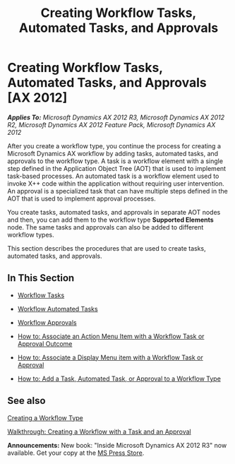 ﻿---
title: Creating Workflow Tasks, Automated Tasks, and Approvals
TOCTitle: Creating Workflow Tasks, Automated Tasks, and Approvals
ms:assetid: 778ad141-dc87-4700-b7d5-ba6d86361244
ms:mtpsurl: https://msdn.microsoft.com/en-us/library/Cc593970(v=AX.60)
ms:contentKeyID: 35245998
ms.date: 05/18/2015
mtps_version: v=AX.60
---

# Creating Workflow Tasks, Automated Tasks, and Approvals [AX 2012]


_**Applies To:** Microsoft Dynamics AX 2012 R3, Microsoft Dynamics AX 2012 R2, Microsoft Dynamics AX 2012 Feature Pack, Microsoft Dynamics AX 2012_

After you create a workflow type, you continue the process for creating a Microsoft Dynamics AX workflow by adding tasks, automated tasks, and approvals to the workflow type. A task is a workflow element with a single step defined in the Application Object Tree (AOT) that is used to implement task-based processes. An automated task is a workflow element used to invoke X++ code within the application without requiring user intervention. An approval is a specialized task that can have multiple steps defined in the AOT that is used to implement approval processes.

You create tasks, automated tasks, and approvals in separate AOT nodes and then, you can add them to the workflow type **Supported Elements** node. The same tasks and approvals can also be added to different workflow types.

This section describes the procedures that are used to create tasks, automated tasks, and approvals.

## In This Section

  - [Workflow Tasks](workflow-tasks.md)  

  - [Workflow Automated Tasks](workflow-automated-tasks.md)  

  - [Workflow Approvals](workflow-approvals.md)  

  - [How to: Associate an Action Menu Item with a Workflow Task or Approval Outcome](how-to-associate-an-action-menu-item-with-a-workflow-task-or-approval-outcome.md)  

  - [How to: Associate a Display Menu item with a Workflow Task or Approval](how-to-associate-a-display-menu-item-with-a-workflow-task-or-approval.md)  

  - [How to: Add a Task, Automated Task, or Approval to a Workflow Type](how-to-add-a-task-automated-task-or-approval-to-a-workflow-type.md)  

## See also

[Creating a Workflow Type](creating-a-workflow-type.md)

[Walkthrough: Creating a Workflow with a Task and an Approval](walkthrough-creating-a-workflow-with-a-task-and-an-approval.md)

  
**Announcements:** New book: "Inside Microsoft Dynamics AX 2012 R3" now available. Get your copy at the [MS Press Store](https://www.microsoftpressstore.com/store/inside-microsoft-dynamics-ax-2012-r3-9780735685109).

